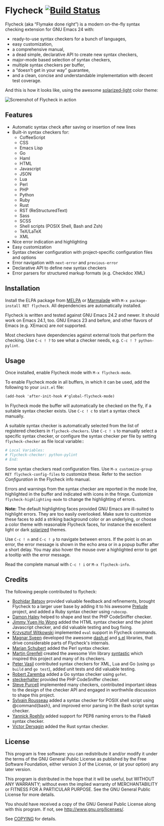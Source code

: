 Flycheck [![Build Status](https://travis-ci.org/lunaryorn/flycheck.png?branch=master)](https://travis-ci.org/lunaryorn/flycheck)
========

Flycheck (aka “Flymake done right”) is a modern on-the-fly syntax checking
extension for GNU Emacs 24 with:

- ready-to-use syntax checkers for a bunch of languages,
- easy customization,
- a comprehensive manual,
- a dead simple, declarative API to create new syntax checkers,
- major-mode based selection of syntax checkers,
- multiple syntax checkers per buffer,
- a “doesn’t get in your way” guarantee,
- and a clean, concise and understandable implementation with decent test
  coverage.

And this is how it looks like, using the awesome [solarized-light][] color
theme:

![Screenshot of Flycheck in action](https://github.com/lunaryorn/flycheck/raw/master/doc/screenshot.png)


Features
--------

- Automatic syntax check after saving or insertion of new lines
- Built-in syntax checkers for:
  - CoffeeScript
  - CSS
  - Emacs Lisp
  - Go
  - Haml
  - HTML
  - Javascript
  - JSON
  - Lua
  - Perl
  - PHP
  - Python
  - Ruby
  - Rust
  - RST (ReStructuredText)
  - Sass
  - SCSS
  - Shell scripts (POSIX Shell, Bash and Zsh)
  - TeX/LaTeX
  - XML
- Nice error indication and highlighting
- Easy customization
- Syntax checker configuration with project-specific configuration files and
  options
- Error navigation with `next-error` and `previous-error`
- Declarative API to define new syntax checkers
- Error parsers for structured markup formats (e.g. Checkdoc XML)


Installation
------------

Install the ELPA package from [MELPA][] or [Marmalade][] with `M-x
package-install RET flycheck`.  All dependencies are automatically installed.

Flycheck is written and tested against GNU Emacs 24.2 and newer.  It should work
on Emacs 24.1, too.  GNU Emacs 23 and before, and other flavors of Emacs
(e.g. XEmacs) are *not* supported.

Most checkers have dependencies against external tools that perform the
checking.  Use `C-c ! ?` to see what a checker needs, e.g. `C-c ! ?
python-pylint`.


Usage
-----

Once installed, enable Flycheck mode with `M-x flycheck-mode`.

To enable Flycheck mode in all buffers, in which it can be used, add the
following to your `init.el` file:

```scheme
(add-hook 'after-init-hook #'global-flycheck-mode)
```

In Flycheck mode the buffer will automatically be checked on the fly, if a
suitable syntax checker exists.  Use `C-c ! c` to start a syntax check manually.

A suitable syntax checker is automatically selected from the list of registered
checkers in `flycheck-checkers`.  Use  `C-c ! s` to manually select a specific
syntax checker, or configure the syntax checker per file by setting
`flycheck-checker` as file local variable::

```python
# Local Variables:
# flycheck-checker: python-pylint
# End:
```

Some syntax checkers read configuration files.  Use `M-x customize-group RET
flycheck-config-files` to customize these.  Refer to the section *Configuration*
in the Flycheck info manual.

Errors and warnings from the syntax checker are reported in the mode line,
highlighted in the buffer and indicated with icons in the fringe.  Customize
`flycheck-highlighting-mode` to change the highlighting of errors.

**Note:** The default highlighting faces provided GNU Emacs are ill-suited to
highlight errors.  They are too easily overlooked.  Make sure to customize these
faces to add a striking background color or an underlying, or choose a color
theme with reasonable Flycheck faces, for instance the excellent light or dark
[solarized][] themes.

Use `C-c ! n` and `C-c ! p` to navigate between errors.  If the point is on an
error, the error message is shown in the echo area or in a popup buffer after a
short delay.  You may also hover the mouse over a highlighted error to get a
tooltip with the error message.

Read the complete manual with `C-c ! i` or `M-x flycheck-info`.


Credits
-------

The following people contributed to flycheck:

- [Bozhidar Batsov][bbatsov] provided valuable feedback and refinements, brought
  Flycheck to a larger user base by adding it to his awesome [Prelude][]
  project, and added a Ruby syntax checker using `rubocop`.
- [Damon Haley][dhaley] helped to shape and test the PHP CodeSniffer checker.
- [Jimmy Yuen Ho Wong][wyuenho] added the HTML syntax checker and the jshint
  Javascript checker, and did valuable testing and bug fixing.
- [Krzysztof Witkowski][kwitek] implemented `eval` support in Flycheck commands.
- [Magnar Sveen][magnars] developed the awesome [dash.el][] and [s.el][]
  libraries, that drive considerable parts of Flycheck's internals.
- [Marian Schubert][maio] added the Perl syntax checker.
- [Martin Grenfell][scrooloose] created the awesome Vim library [syntastic][]
  which inspired this project and many of its checkers.
- [Peter Vasil][ptrv] contributed syntax checkers for XML, Lua and Go (using `go
  build` and `go test`), added unit tests and did valuable testing.
- [Robert Zaremba][robert-zaremba] added a Go syntax checker using `gofmt`.
- [steckerhalter][] provided the PHP CodeSniffer checker.
- [Steve Purcell][purcell] implemented many checkers, contributed important
  ideas to the design of the checker API and engaged in worthwhile discussion to
  shape this project.
- [Sylvain Rousseau][thisirs] added a syntax checker for POSIX shell script
  using @command{bash}, and improved error parsing in the Bash script syntax
  checker.
- [Yannick Roehlly][yannick1974] added support for PEP8 naming errors to the
  Flake8 syntax checker.
- [Victor Deryagin][vderyagin] added the Rust syntax checker.


License
-------

This program is free software: you can redistribute it and/or modify it under
the terms of the GNU General Public License as published by the Free Software
Foundation, either version 3 of the License, or (at your option) any later
version.

This program is distributed in the hope that it will be useful, but WITHOUT ANY
WARRANTY; without even the implied warranty of MERCHANTABILITY or FITNESS FOR A
PARTICULAR PURPOSE.  See the GNU General Public License for more details.

You should have received a copy of the GNU General Public License along with
this program.  If not, see http://www.gnu.org/licenses/.

See [COPYING][] for details.


[solarized-light]: https://github.com/bbatsov/solarized-emacs
[melpa]: http://melpa.milkbox.net
[marmalade]: http://marmalade-repo.org/
[download]: https://github.com/lunaryorn/flycheck/tags
[dash.el]: https://github.com/magnars/dash.el
[s.el]: https://github.com/magnars/s.el
[solarized]: https://github.com/bbatsov/solarized-emacs
[python]: http://python.org
[checkstyle]: http://checkstyle.sourceforge.net/
[bbatsov]: https://github.com/bbatsov
[prelude]: https://github.com/bbatsov/prelude
[dhaley]: https://github.com/dhaley
[syntastic]: https://github.com/scrooloose/syntastic
[scrooloose]: https://github.com/scrooloose
[purcell]: https://github.com/purcell
[wyuenho]: https://github.com/wyuenho
[kwitek]: https://github.com/kwitek
[maio]: https://github.com/maio
[ptrv]: https://github.com/ptrv
[robert-zaremba]: https://github.com/robert-zaremba
[steckerhalter]: https://github.com/steckerhalter
[yannick1974]: https://github.com/yannick1974
[copying]: https://github.com/lunaryorn/flycheck/blob/master/COPYING
[vderyagin]: https://github.com/vderyagin
[magnars]: https://github.com/magnars
[dash.el]: https://github.com/magnars/dash.el
[s.el]: https://github.com/magnars/s.el
[thisirs]: https://github.com/thisirs
